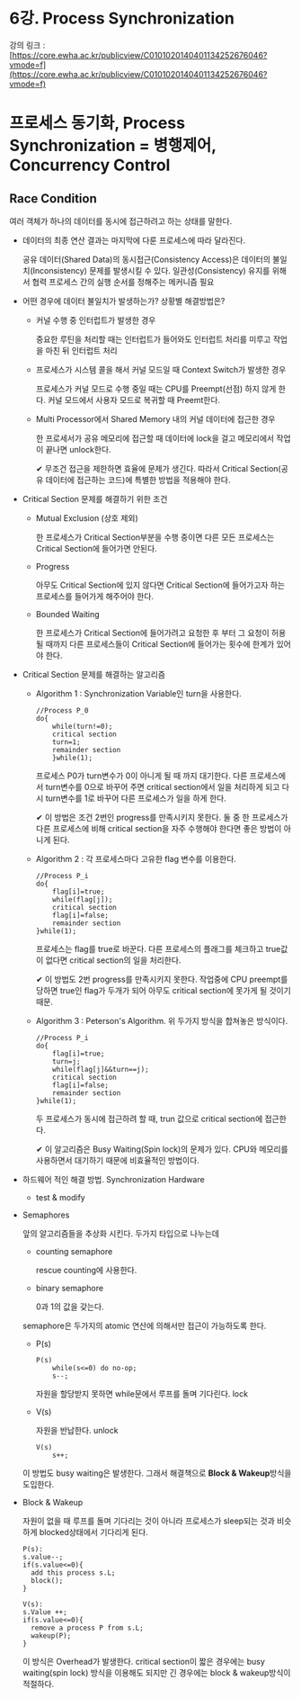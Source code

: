 # 6강. Process Synchronization

강의 링크 : [https://core.ewha.ac.kr/publicview/C0101020140401134252676046?vmode=f](https://core.ewha.ac.kr/publicview/C0101020140401134252676046?vmode=f)

# 프로세스 동기화, Process Synchronization = 병행제어, Concurrency Control

## Race Condition

여러 객체가 하나의 데이터를 동시에 접근하려고 하는 상태를 말한다.

- 데이터의 최종 연산 결과는 마지막에 다룬 프로세스에 따라 달라진다.

  공유 데이터(Shared Data)의 동시접근(Consistency Access)은 데이터의 불일치(Inconsistency) 문제를 발생시킬 수 있다. 일관성(Consistency) 유지를 위해서 협력 프로세스 간의 실행 순서를 정해주는 메커니즘 필요

- 어떤 경우에 데이터 불일치가 발생하는가? 상황별 해결방법은?
  - 커널 수행 중 인터럽트가 발생한 경우

    중요한 루틴을 처리할 때는 인터럽트가 들어와도 인터럽트 처리를 미루고 작업을 마친 뒤 인터럽트 처리

  - 프로세스가 시스템 콜을 해서 커널 모드일 때 Context Switch가 발생한 경우

    프로세스가 커널 모드로 수행 중일 때는 CPU를 Preempt(선점) 하지 않게 한다. 커널 모드에서 사용자 모드로 복귀할 때 Preemt한다.

  - Multi Processor에서 Shared Memory 내의 커널 데이터에 접근한 경우

    한 프로세서가 공유 메모리에 접근할 때 데이터에 lock을 걸고 메모리에서 작업이 끝나면 unlock한다.

    ✔︎ 무조건 접근을 제한하면 효율에 문제가 생긴다. 따라서 Critical Section(공유 데이터에 접근하는 코드)에 특별한 방법을 적용해야 한다.

- Critical Section 문제를 해결하기 위한 조건
  - Mutual Exclusion (상호 제외)

    한 프로세스가 Critical Section부분을 수행 중이면 다른 모든 프로세스는 Critical Section에 들어가면 안된다.

  - Progress

    아무도 Critical Section에 있지 않다면 Critical Section에 들어가고자 하는 프로세스를 들어가게 해주어야 한다.

  - Bounded Waiting

    한 프로세스가 Critical Section에 들어가려고 요청한 후 부터 그 요청이 허용될 때까지 다른 프로세스들이 Critical Section에 들어가는 횟수에 한계가 있어야 한다.

- Critical Section 문제를 해결하는 알고리즘
  - Algorithm 1 : Synchronization Variable인 turn을 사용한다.

        //Process P_0
        do{
        	while(turn!=0);
        	critical section
        	turn=1;
        	remainder section
        	}while(1);

    프로세스 P0가 turn변수가 0이 아니게 될 때 까지 대기한다. 다른 프로세스에서 turn변수를 0으로 바꾸어 주면 critical section에서 일을 처리하게 되고 다시 turn변수를 1로 바꾸어 다른 프로세스가 일을 하게 한다.

    ✔︎ 이 방법은 조건 2번인 progress를 만족시키지 못한다. 둘 중 한 프로세스가 다른 프로세스에 비해 critical section을 자주 수행해야 한다면 좋은 방법이 아니게 된다.

  - Algorithm 2 : 각 프로세스마다 고유한 flag 변수를 이용한다.

        //Process P_i
        do{
        	flag[i]=true;
        	while(flag[j]);
        	critical section
        	flag[i]=false;
        	remainder section
        }while(1);

    프로세스는 flag를 true로 바꾼다. 다른 프로세스의 플래그를 체크하고 true값이 없다면 critical section의 일을 처리한다.

    ✔︎ 이 방법도 2번 progress를 만족시키지 못한다. 작업중에 CPU preempt를 당하면 true인 flag가 두개가 되어 아무도 critical section에 못가게 될 것이기 때문.

  - Algorithm 3 : Peterson's Algorithm. 위 두가지 방식을 합쳐놓은 방식이다.

        //Process P_i
        do{
        	flag[i]=true;
        	turn=j;
        	while(flag[j]&&turn==j);
        	critical section
        	flag[i]=false;
        	remainder section
        }while(1);
        

    두 프로세스가 동시에 접근하려 할 때, trun 값으로 critical section에 접근한다.

    ✔︎ 이 알고리즘은 Busy Waiting(Spin lock)의 문제가 있다. CPU와 메모리를 사용하면서 대기하기 때문에 비효율적인 방법이다.

- 하드웨어 적인 해결 방법. Synchronization Hardware
  - test & modify
- Semaphores

  앞의 알고리즘들을 추상화 시킨다. 두가지 타입으로 나누는데

  - counting semaphore

    rescue counting에 사용한다.

  - binary semaphore

    0과 1의 값을 갖는다.

  semaphore은 두가지의 atomic 연산에 의해서만 접근이 가능하도록 한다.

  - P(s)

        P(s)
        	while(s<=0) do no-op;
        	s--;

    자원을 할당받지 못하면 while문에서 루프를 돌며 기다린다. lock

  - V(s)

    자원을 반납한다. unlock

        V(s)
        	s++;

  이 방법도 busy waiting은 발생한다. 그래서 해결책으로 **Block & Wakeup**방식을 도입한다.

- Block & Wakeup

  자원이 없을 때 루프를 돌며 기다리는 것이 아니라 프로세스가 sleep되는 것과 비슷하게 blocked상태에서 기다리게 된다.

      P(s):
      s.value--;
      if(s.value<=0){
      	add this process s.L;
      	block();
      }
      
      V(s):
      s.Value ++;
      if(s.value<=0){
      	remove a process P from s.L;
      	wakeup(P);
      }

  이 방식은 Overhead가 발생한다. critical section이 짧은 경우에는 busy waiting(spin lock) 방식을 이용해도 되지만 긴 경우에는 block & wakeup방식이 적절하다.